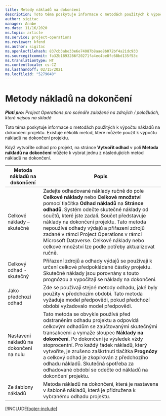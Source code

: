 ```yaml
---
title: Metody nákladů na dokončení
description: Toto téma poskytuje informace o metodách použitých k výpočtu nákladů na dokončení projektu.
author: sigitac
manager: Annbe
ms.date: 11/16/2020
ms.topic: article
ms.service: project-operations
ms.reviewer: kfend
ms.author: sigitac
ms.openlocfilehash: 837cb3abe33e6e74087b8aae8b072bf4a21dc933
ms.sourcegitcommit: fa32b1893286f20271fa4ec4be8fc68bd135f53c
ms.translationtype: HT
ms.contentlocale: cs-CZ
ms.lasthandoff: 02/15/2021
ms.locfileid: "5279040"
---
```

# <a name="cost-to-complete-methods"></a>Metody nákladů na dokončení

_**Platí pro:** Project Operations pro scénáře založené na zdrojích / položkách, které nejsou na skladě_

Toto téma poskytuje informace o metodách použitých k výpočtu nákladů na dokončení projektu. Existuje několik metod, které můžete použít k výpočtu nákladů na dokončení projektu. 

Když vytvoříte odhad pro projekt, na stránce **Vytvořit odhad** v poli **Metoda nákladů na dokončení** můžete k vybrat jednu z následujících metod nákladů na dokončení.

| Metoda nákladů na dokončení    | Popis                                                                                                                                                                                                                                                                                                                                                                                                                                                                                        |
|------------------------------|----------------------------------------------------------------------------------------------------------------------------------------------------------------------------------------------------------------------------------------------------------------------------------------------------------------------------------------------------------------------------------------------------------------------------------------------------------------------------------------------------|
| Celkové náklady – skutečné            | Zadejte odhadované náklady ručně do pole **Celkové náklady** nebo **Celkové množství** pomocí tlačítka **Odhad nákladů** na **Stránce odhadů**. Systém odečte skutečné náklady od součtů, které jste zadali. Součet představuje náklady na dokončení projektu. Tato metoda nepoužívá odhady výdajů a přiřazení zdrojů zadané v rámci Project Operations v rámci Microsoft Dataverse. Celkové náklady nebo celkové množství lze podle potřeby aktualizovat ručně.  |
| Celkový odhad - skutečný        | Přiřazení zdrojů a odhady výdajů se používají k určení celkové předpokládané částky projektu. Skutečné náklady jsou porovnány s touto prognózou a vypočítají se náklady na dokončení.                                                                                                                                                                                                                                                                          |
| Jako předchozí odhad         | Zde se používají stejné metody odhadu, jaké byly použity v předchozím období. Tato metoda vyžaduje model předpovědi, pokud předchozí období vyžadovalo model předpovědi.                                                                                                                                                                                                                                                                                                                           |
| Nastavení nákladů na dokončení na nulu | Tato metoda se obvykle používá před odstraněním odhadu projektu a odpovídá celkovým odhadům se zaúčtovanými skutečnými transakcemi a vymaže sloupec **Náklady na dokončení**. Po dokončení je výsledek vždy stoprocentní. Pro každý řádek nákladů, který vytvoříte, je zrušeno zaškrtnutí tlačítka **Prognózy** a celkový odhad je zkopírován z předchozího odhadu nákladů. Skutečná spotřeba za odhadované období se odečte od nákladů na dokončení projektu.              |
| Ze šablony nákladů           | Metoda nákladů na dokončení, která je nastavena v šabloně nákladů, která je přidružena k vybranému odhadu projektu.                                                                                                                                                                                                                                                                                                                                                                          |


[!INCLUDE[footer-include](../includes/footer-banner.md)]